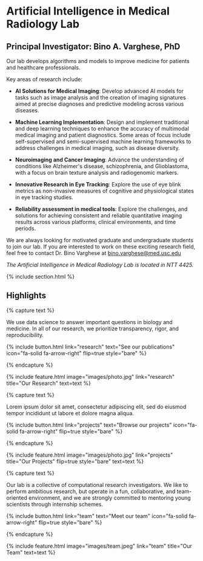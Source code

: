 ---
---

# Artificial Intelligence in Medical Radiology Lab
## Principal Investigator: Bino A. Varghese, PhD


Our lab develops algorithms and models to improve medicine for patients and healthcare professionals. 

Key areas of research include:

- **AI Solutions for Medical Imaging**: Develop advanced AI models for tasks such as image analysis and the creation of imaging signatures aimed at precise diagnoses and predictive modeling across various diseases.

- **Machine Learning Implementation**: Design and implement traditional and deep learning techniques to enhance the accuracy of multimodal medical imaging and patient diagnostics. Some areas of focus include self-supervised and semi-supervised machine learning frameworks to address challenges in medical imaging, such as disease diversity.

- **Neuroimaging and Cancer Imaging**: Advance the understanding of conditions like Alzheimer's disease, schizophrenia, and Glioblastoma, with a focus on brain texture analysis and radiogenomic markers.

- **Innovative Research in Eye Tracking**: Explore the use of eye blink metrics as non-invasive measures of cognitive and physiological states in eye tracking studies.

- **Reliability assessment in medical tools**: Explore the challenges, and solutions for achieving consistent and reliable quantitative imaging results across various platforms, clinical environments, and time periods.

We are always looking for motivated graduate and undergraduate students to join our lab. If you are interested to work on these exciting research field, feel free to contact Dr. Bino Varghese at bino.varghese@med.usc.edu

*The Artificial Intelligence in Medical Radiology Lab is located in NTT 4425.*

{% include section.html %}

## Highlights

{% capture text %}

We use data science to answer important questions in biology and medicine. In all of our research, we prioritize transparency, rigor, and reproducibility.

{%
  include button.html
  link="research"
  text="See our publications"
  icon="fa-solid fa-arrow-right"
  flip=true
  style="bare"
%}

{% endcapture %}

{%
  include feature.html
  image="images/photo.jpg"
  link="research"
  title="Our Research"
  text=text
%}

{% capture text %}

Lorem ipsum dolor sit amet, consectetur adipiscing elit, sed do eiusmod tempor incididunt ut labore et dolore magna aliqua.

{%
  include button.html
  link="projects"
  text="Browse our projects"
  icon="fa-solid fa-arrow-right"
  flip=true
  style="bare"
%}

{% endcapture %}

{%
  include feature.html
  image="images/photo.jpg"
  link="projects"
  title="Our Projects"
  flip=true
  style="bare"
  text=text
%}

{% capture text %}

Our lab is a collective of computational research investigators. We like to perform ambitious research, but operate in a fun, collaborative, and team-oriented environment, and we are strongly committed to mentoring young scientists through internship schemes.

{%
  include button.html
  link="team"
  text="Meet our team"
  icon="fa-solid fa-arrow-right"
  flip=true
  style="bare"
%}

{% endcapture %}

{%
  include feature.html
  image="images/team.jpeg"
  link="team"
  title="Our Team"
  text=text
%}
